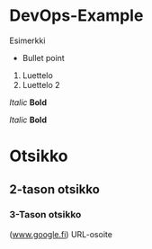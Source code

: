 # DevOps-Example
Esimerkki
* Bullet point
1. Luettelo
2. Luettelo 2

_Italic_
__Bold__

*Italic*
**Bold**

# Otsikko
## 2-tason otsikko
### 3-Tason otsikko
(www.google.fi)  URL-osoite

